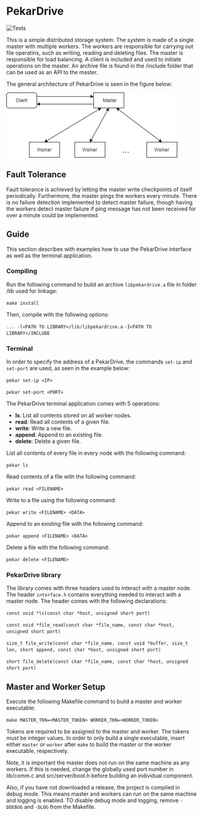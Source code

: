 # PekarDrive

![Tests](https://github.com/MrPekar98/PekarDrive/actions/workflows/c.yml/badge.svg)

This is a simple distributed storage system. The system is made of a single master with multiple workers. The workers are responsible for carrying out file operatins, such as writing, reading and deleting files. The master is responsible for load balancing. A client is included and used to initiate operations on the master. An archive file is found in the /include folder that can be used as an API to the master.

The general architecture of PekarDrive is seen in the figure below:

![PekarDrive Architecture](https://github.com/MrPekar98/PekarDrive/blob/main/images/architecture.png)

## Fault Tolerance
Fault tolerance is achieved by letting the master write checkpoints of itself periodically. Furthermore, the master pings the workers every minute. There is no failure detection implemented to detect master failure, though having the workers detect master failure if ping message has not been received for over a minute could be implemented.

## Guide
This section describes with examples how to use the PekarDrive interface as well as the terminal application.

### Compiling
Run the following command to build an archive `libpekardrive.a` file in folder /lib used for linkage:

`make install`

Then, compile with the following options:

`... -l<PATH TO LIBRARY>/lib/libpekardrive.a` `-I<PATH TO LIBRARY>/INCLUDE`

### Terminal

In order to specify the address of a PekarDrive, the commands `set-ip` and `set-port` are used, as seen in the example below:

`pekar set-ip <IP>`

`pekar set-port <PORT>`

The PekarDrive terminal application comes with 5 operations:

- **ls**: List all contents stored on all worker nodes.
- **read**: Read all contents of a given file.
- **write**: Write a new file.
- **append**: Append to an existing file.
- **delete**: Delete a given file.

List all contents of every file in every node with the following command:

`pekar ls`

Read contents of a file with the following command:

`pekar read <FILENAME>`

Write to a file using the following command:

`pekar write <FILENAME> <DATA>`

Append to an existing file with the following command:

`pekar append <FILENAME> <DATA>`

Delete a file with the following command:

`pekar delete <FILENAME>`

### PekarDrive library

The library comes with three headers used to interact with a master node. The header `interface.h` contains everything needed to interact with a master node. The header comes with the following declarations:

`const void *ls(const char *host, unsigned short port)`

`const void *file_read(const char *file_name, const char *host, unsigned short port)`

`size_t file_write(const char *file_name, const void *buffer, size_t len, short append, const char *host, unsigned short port)`

`short file_delete(const char *file_name, const char *host, unsigned short port)`

## Master and Worker Setup

Execute the following Makefile command to build a master and worker executable:

`make MASTER_TKN=<MASTER_TOKEN> WORKER_TKN=<WORKER_TOKEN>`

Tokens are required to be assigned to the master and worker. The tokens must be integer values. In order to only build a single executable, insert either `master` or `worker` after `make` to build the master or the worker executable, respectively.

Note, it is important the master does not run on the same machine as any workers. If this is needed, change the globally used port number in lib/comm.c and src/server/boot.h before building an individual component.

Also, if you have not downloaded a release, the project is compiled in debug mode. This means master and workers can run on the same machine and logging is enabled. TO disable debug mode and logging, remove `-DDEBUG` and `-DLOG` from the Makefile.

